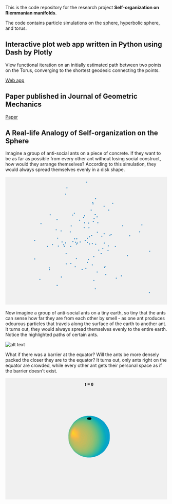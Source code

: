 This is the code repository for the research project __Self-organization on Riemmanian manifolds__.

The code contains particle simulations on the sphere, hyperbolic sphere, and torus.

## Interactive plot web app written in Python using Dash by Plotly ##
View functional iteration on an initially estimated path between two points on the Torus, converging to the shortest geodesic connecting the points.

[Web app](https://func-it-app.herokuapp.com/)

## Paper published in Journal of Geometric Mechanics ##

[Paper](https://www.aimsciences.org/article/doi/10.3934/jgm.2019020)

## A Real-life Analogy of Self-organization on the Sphere ##

Imagine a group of anti-social ants on a piece of concrete. If they want to be as far as possible from every other ant without losing social construct, how would they arrange themselves? According to this simulation, they would always spread themselves evenly in a disk shape.

![alt text](https://github.com/bqianz/Swarm/blob/master/Sphere/math_manifolds_2d.gif "Particles in 2D")

Now imagine a group of anti-social ants on a tiny earth, so tiny that the ants can sense how far they are from each other by smell - as one ant produces odourous particles that travels along the surface of the earth to another ant. It turns out, they would always spread themselves evenly to the entire earth. Notice the highlighted paths of certain ants.

![alt text](https://github.com/bqianz/Swarm/blob/master/Sphere/math_manifolds_sphere.gif "Particles on the 
Sphere")

What if there was a barrier at the equator? Will the ants be more densely packed the closer they are to the equator? It turns out, only ants right on the equator are crowded, while every other ant gets their personal space as if the barrier doesn't exist.

![alt text](https://github.com/bqianz/Swarm/blob/master/Sphere/math_manifolds_barrier.gif "Particles on the Sphere with Barrier")


    
   
